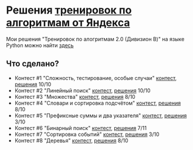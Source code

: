 # Решения [тренировок по алгоритмам от Яндекса](https://yandex.ru/yaintern/algorithm-training)

Мои решения "Тренировок по алогритмам 2.0 (Дивизион B)" на языке Python можно найти [здесь](https://github.com/artacone/yandex_algo_train2)

## Что сделано?

- Контест #1 "Сложность, тестирование, особые случаи" [контест](https://contest.yandex.ru/contest/27393/problems/), [решения](1)
10/10
- Контест #2 "Линейный поиск" [контест](https://contest.yandex.ru/contest/27472/problems/), [решения](2)
10/10
- Контест #3 "Множества" [контест](https://contest.yandex.ru/contest/27663/problems/), [решения](3)
8/10
- Контест #4 "Словари и сортировка подсчётом" [контест](https://contest.yandex.ru/contest/27665/problems/), [решения](4)
8/10
- Контест #5 "Префиксные суммы и два указателя" [контест](https://contest.yandex.ru/contest/27794/problems/), [решения](5)
3/10
- Контест #6 "Бинарный поиск" [контест](https://contest.yandex.ru/contest/27844/problems/), [решения](6)
7/11
- Контест #7 "Сортировка событий" [контест](https://contest.yandex.ru/contest/27883/problems/), [решения](7)
3/10
- Контест #8 "Деревья" [контест](https://contest.yandex.ru/contest/28069/problems/), [решения](8)
8/10